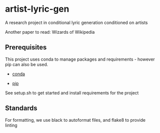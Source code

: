 # artist-lyric-gen
A research project in conditional lyric generation conditioned on artists

Another paper to read: Wizards of Wikipedia

## Prerequisites

This project uses conda to manage packages and requirements - however pip can also be used.

+ [conda](https://docs.anaconda.com/anaconda/install/)

+ [pip](https://pip.pypa.io/en/stable/installing/)

See setup.sh to get started and install requirements for the project

## Standards
For formatting, we use black to autoformat files, and flake8 to provide linting